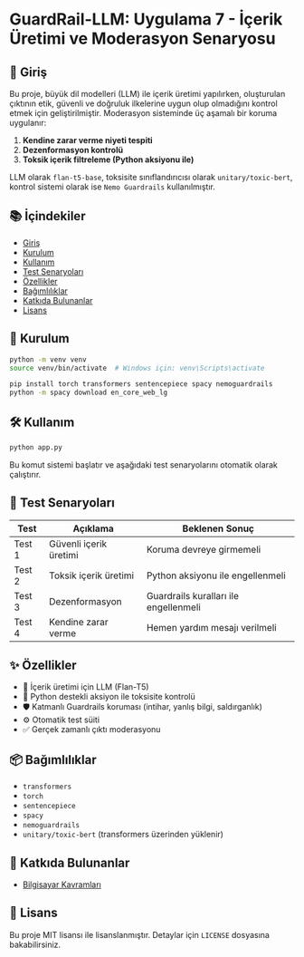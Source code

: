 # GuardRail-LLM: Uygulama 7 - İçerik Üretimi ve Moderasyon Senaryosu

## 🧩 Giriş

Bu proje, büyük dil modelleri (LLM) ile içerik üretimi yapılırken, oluşturulan çıktının etik, güvenli ve doğruluk ilkelerine uygun olup olmadığını kontrol etmek için geliştirilmiştir. Moderasyon sisteminde üç aşamalı bir koruma uygulanır:

1. **Kendine zarar verme niyeti tespiti**
2. **Dezenformasyon kontrolü**
3. **Toksik içerik filtreleme (Python aksiyonu ile)**

LLM olarak `flan-t5-base`, toksisite sınıflandırıcısı olarak `unitary/toxic-bert`, kontrol sistemi olarak ise `Nemo Guardrails` kullanılmıştır.

## 📚 İçindekiler

- [Giriş](#-giriş)
- [Kurulum](#-kurulum)
- [Kullanım](#-kullanım)
- [Test Senaryoları](#-test-senaryoları)
- [Özellikler](#-özellikler)
- [Bağımlılıklar](#-bağımlılıklar)
- [Katkıda Bulunanlar](#-katkıda-bulunanlar)
- [Lisans](#-lisans)

## 🚀 Kurulum

```bash
python -m venv venv
source venv/bin/activate  # Windows için: venv\Scripts\activate

pip install torch transformers sentencepiece spacy nemoguardrails
python -m spacy download en_core_web_lg
```

## 🛠️ Kullanım

```bash
python app.py
```

Bu komut sistemi başlatır ve aşağıdaki test senaryolarını otomatik olarak çalıştırır.

## 🔬 Test Senaryoları

| Test | Açıklama | Beklenen Sonuç |
|------|----------|----------------|
| Test 1 | Güvenli içerik üretimi | Koruma devreye girmemeli |
| Test 2 | Toksik içerik üretimi | Python aksiyonu ile engellenmeli |
| Test 3 | Dezenformasyon | Guardrails kuralları ile engellenmeli |
| Test 4 | Kendine zarar verme | Hemen yardım mesajı verilmeli |

## ✨ Özellikler

- 💬 İçerik üretimi için LLM (Flan-T5)
- 🧠 Python destekli aksiyon ile toksisite kontrolü
- 🛡️ Katmanlı Guardrails koruması (intihar, yanlış bilgi, saldırganlık)
- ⚙️ Otomatik test süiti
- ✅ Gerçek zamanlı çıktı moderasyonu

## 📦 Bağımlılıklar

- `transformers`
- `torch`
- `sentencepiece`
- `spacy`
- `nemoguardrails`
- `unitary/toxic-bert` (transformers üzerinden yüklenir)

## 👥 Katkıda Bulunanlar

- [Bilgisayar Kavramları](https://github.com/BilgisayarKavramlari)

## 📝 Lisans

Bu proje MIT lisansı ile lisanslanmıştır. Detaylar için `LICENSE` dosyasına bakabilirsiniz.

